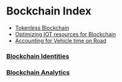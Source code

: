 # Bockchain Index

- [Tokenless Blockchain](./tokenless_blockchain)
- [Optimizing IOT resources for Blockchain](./iot-optimizing_resources_for_blockchain)
- [Accounting for Vehicle time on Road](./accounting_for_vechicle-time-on-Road)

### [Blockchain Identities](./blockchain_based_identities/countries)
### [Blockchain Analytics](./blockchain_analytics/neural_net)
